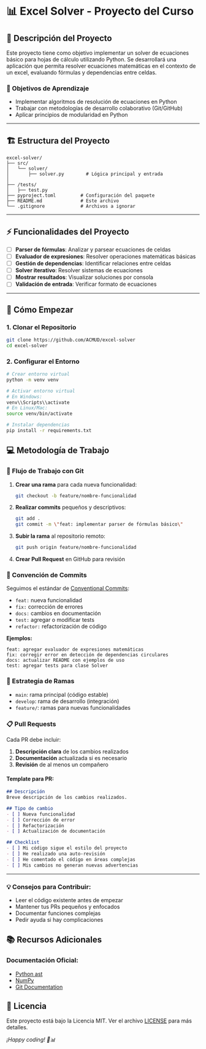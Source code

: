 # 📊 Excel Solver - Proyecto del Curso

## 📝 Descripción del Proyecto

Este proyecto tiene como objetivo implementar un solver de ecuaciones básico para hojas de cálculo utilizando Python. Se desarrollará una aplicación que permita resolver ecuaciones matemáticas en el contexto de un excel, evaluando fórmulas y dependencias entre celdas.

### 🎯 Objetivos de Aprendizaje

- Implementar algoritmos de resolución de ecuaciones en Python
- Trabajar con metodologías de desarrollo colaborativo (Git/GitHub)
- Aplicar principios de modularidad en Python

---

## 🏗️ Estructura del Proyecto

```
excel-solver/
├── src/
│   └── solver/
│       ├── solver.py        # Lógica principal y entrada
│
├── /tests/                  
│   ├── test.py
├── pyproject.toml         # Configuración del paquete
├── README.md              # Este archivo
└── .gitignore             # Archivos a ignorar
```

---

## ⚡ Funcionalidades del Proyecto

- [ ] **Parser de fórmulas**: Analizar y parsear ecuaciones de celdas
- [ ] **Evaluador de expresiones**: Resolver operaciones matemáticas básicas
- [ ] **Gestión de dependencias**: Identificar relaciones entre celdas
- [ ] **Solver iterativo**: Resolver sistemas de ecuaciones
- [ ] **Mostrar resultados**: Visualizar soluciones por consola
- [ ] **Validación de entrada**: Verificar formato de ecuaciones

---

## 🚀 Cómo Empezar

### 1. Clonar el Repositorio

```bash
git clone https://github.com/ACMUD/excel-solver
cd excel-solver
```

### 2. Configurar el Entorno

```bash
# Crear entorno virtual
python -m venv venv

# Activar entorno virtual
# En Windows:
venv\\Scripts\\activate
# En Linux/Mac:
source venv/bin/activate

# Instalar dependencias
pip install -r requirements.txt
```

## 💻 Metodología de Trabajo

### 🔄 Flujo de Trabajo con Git

1. **Crear una rama** para cada nueva funcionalidad:
   ```bash
   git checkout -b feature/nombre-funcionalidad
   ```

2. **Realizar commits** pequeños y descriptivos:
   ```bash
   git add .
   git commit -m \"feat: implementar parser de fórmulas básico\"
   ```

3. **Subir la rama** al repositorio remoto:
   ```bash
   git push origin feature/nombre-funcionalidad
   ```

4. **Crear Pull Request** en GitHub para revisión

### 📝 Convención de Commits

Seguimos el estándar de [Conventional Commits](https://www.conventionalcommits.org/):

- `feat:` nueva funcionalidad
- `fix:` corrección de errores
- `docs:` cambios en documentación
- `test:` agregar o modificar tests
- `refactor:` refactorización de código

**Ejemplos:**
```
feat: agregar evaluador de expresiones matemáticas
fix: corregir error en detección de dependencias circulares
docs: actualizar README con ejemplos de uso
test: agregar tests para clase Solver
```

### 🌿 Estrategia de Ramas

- `main`: rama principal (código estable)
- `develop`: rama de desarrollo (integración)
- `feature/`: ramas para nuevas funcionalidades

### 📋 Pull Requests

Cada PR debe incluir:

1. **Descripción clara** de los cambios realizados
2. **Documentación** actualizada si es necesario
3. **Revisión** de al menos un compañero

#### Template para PR:

```markdown
## Descripción
Breve descripción de los cambios realizados.

## Tipo de cambio
- [ ] Nueva funcionalidad
- [ ] Corrección de error
- [ ] Refactorización
- [ ] Actualización de documentación

## Checklist
- [ ] Mi código sigue el estilo del proyecto
- [ ] He realizado una auto-revisión
- [ ] He comentado el código en áreas complejas
- [ ] Mis cambios no generan nuevas advertencias
```

---

### 💡 Consejos para Contribuir:

- Leer el código existente antes de empezar
- Mantener tus PRs pequeños y enfocados
- Documentar funciones complejas
- Pedir ayuda si hay complicaciones


## 📚 Recursos Adicionales

### Documentación Oficial:
- [Python ast](https://docs.python.org/3/library/ast.html)
- [NumPy](https://numpy.org/doc/stable/)
- [Git Documentation](https://git-scm.com/doc)


## 📄 Licencia

Este proyecto está bajo la Licencia MIT. Ver el archivo [LICENSE](LICENSE) para más detalles.


*¡Happy coding! 🐍📊*